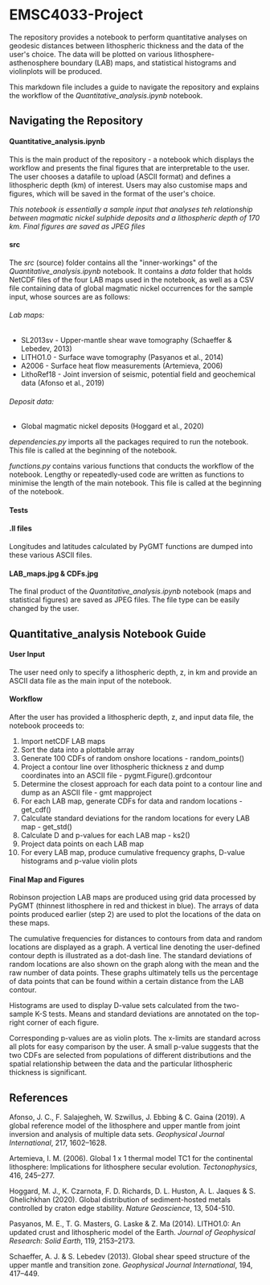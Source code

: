# EMSC4033-Project
The repository provides a notebook to perform quantitative analyses on geodesic distances between lithospheric thickness and the data of the user's choice. The data will be plotted on various lithosphere-asthenosphere boundary (LAB) maps, and statistical histograms and violinplots will be produced.

This markdown file includes a guide to navigate the repository and explains the workflow of the *Quantitative_analysis.ipynb* notebook.

## Navigating the Repository
#### Quantitative_analysis.ipynb
This is the main product of the repository - a notebook which displays the workflow and presents the final figures that are interpretable to the user. The user chooses a datafile to upload (ASCII format) and defines a lithospheric depth (km) of interest. Users may also customise maps and figures, which will be saved in the format of the user's choice. 

_This notebook is essentially a sample input that analyses teh relationship between magmatic nickel sulphide deposits and a lithospheric depth of 170 km. Final figures are saved as JPEG files_

#### src
The *src* (source) folder contains all the "inner-workings" of the *Quantitative_analysis.ipynb* notebook. It contains a *data* folder that holds NetCDF files of the four LAB maps used in the notebook, as well as a CSV file containing data of global magmatic nickel occurrences for the sample input, whose sources are as follows: 

###### Lab maps:
- SL2013sv - Upper-mantle shear wave tomography (Schaeffer & Lebedev, 2013)
- LITHO1.0 - Surface wave tomography (Pasyanos et al., 2014)
- A2006 - Surface heat flow measurements (Artemieva, 2006)
- LithoRef18 - Joint inversion of seismic, potential field and geochemical data (Afonso et al., 2019)


###### Deposit data:
- Global magmatic nickel deposits (Hoggard et al., 2020)

*dependencies.py* imports all the packages required to run the notebook. This file is called at the beginning of the notebook.

*functions.py* contains various functions that conducts the workflow of the notebook. Lengthy or repeatedly-used code are written as functions to minimise the length of the main notebook. This file is called at the beginning of the notebook.

#### Tests

#### .ll files
Longitudes and latitudes calculated by PyGMT functions are dumped into these various ASCII files.

#### LAB_maps.jpg & CDFs.jpg
The final product of the _Quantitative_analysis.ipynb_ notebook (maps and statistical figures) are saved as JPEG files. The file type can be easily changed by the user.

## Quantitative_analysis Notebook Guide

#### User Input
The user need only to specify a lithospheric depth, z, in km and provide an ASCII data file as the main input of the notebook. 

#### Workflow
After the user has provided a lithospheric depth, z, and input data file, the notebook proceeds to:

1. Import netCDF LAB maps
2. Sort the data into a plottable array
3. Generate 100 CDFs of random onshore locations - random_points()
4. Project a contour line over lithospheric thickness z and dump coordinates into an ASCII file - pygmt.Figure().grdcontour
5. Determine the closest approach for each data point to a contour line and dump as an ASCII file - gmt mapproject
6. For each LAB map, generate CDFs for data and random locations - get_cdf()
7. Calculate standard deviations for the random locations for every LAB map - get_std()
8. Calculate D and p-values for each LAB map - ks2()
9. Project data points on each LAB map
10. For every LAB map, produce cumulative frequency graphs, D-value histograms and p-value violin plots

#### Final Map and Figures
Robinson projection LAB maps are produced using grid data processed by PyGMT (thinnest lithosphere in red and thickest in blue). The  arrays of data points produced earlier (step 2) are used to plot the locations of the data on these maps. 

The cumulative frequencies for distances to contours from data and random locations are displayed as a graph. A vertical line denoting the user-defined contour depth is illustrated as a dot-dash line. The standard deviations of random locations are also shown on the graph along with the mean and the raw number of data points. These graphs ultimately tells us the percentage of data points that can be found within a certain distance from the LAB contour. 

Histograms are used to display D-value sets calculated from the two-sample K-S tests. Means and standard deviations are annotated on the top-right corner of each figure. 

Corresponding p-values are as violin plots. The x-limits are standard across all plots for easy comparison by the user. A small p-value suggests that the two CDFs are selected from populations of different distributions and the spatial relationship between the data and the particular lithospheric thickness is significant. 

## References

Afonso, J. C., F. Salajegheh, W. Szwillus, J. Ebbing & C. Gaina (2019). A global reference model of the lithosphere and upper mantle from joint inversion and analysis of multiple data sets. _Geophysical Journal International_, 217, 1602–1628.

Artemieva, I. M. (2006). Global 1 x 1 thermal model TC1 for the continental lithosphere: Implications for lithosphere secular evolution. _Tectonophysics_, 416, 245–277.

Hoggard, M. J., K. Czarnota, F. D. Richards, D. L. Huston, A. L. Jaques & S. Ghelichkhan (2020). Global distribution of sediment-hosted metals controlled by craton edge stability. _Nature Geoscience_, 13, 504-510. 

Pasyanos, M. E., T. G. Masters, G. Laske & Z. Ma (2014). LITHO1.0: An updated crust and lithospheric model of the Earth. _Journal of Geophysical Research: Solid Earth_, 119, 2153–2173.

Schaeffer, A. J. & S. Lebedev (2013). Global shear speed structure of the upper mantle and transition zone. _Geophysical Journal International_, 194, 417–449.


